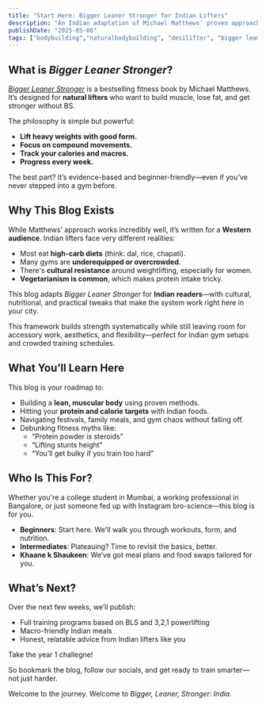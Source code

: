 ```yaml
---
title: "Start Here: Bigger Leaner Stronger for Indian Lifters"
description: "An Indian adaptation of Michael Matthews' proven approach to building muscle, losing fat, and getting strong—naturally."
publishDate: "2025-05-06"
tags: ["bodybuilding","naturalbodybuilding", "desilifter", "bigger leaner stronger", "indianfitness", "training"]
---
```


## What is *Bigger Leaner Stronger*?

[*Bigger Leaner Stronger*](https://legionathletics.com/products/books/bigger-leaner-stronger/) is a bestselling fitness book by Michael Matthews. It’s designed for **natural lifters** who want to build muscle, lose fat, and get stronger without BS.

The philosophy is simple but powerful:
- **Lift heavy weights with good form.**
- **Focus on compound movements.**
- **Track your calories and macros.**
- **Progress every week.**

The best part? It’s evidence-based and beginner-friendly—even if you’ve never stepped into a gym before.

## Why This Blog Exists

While Matthews’ approach works incredibly well, it’s written for a **Western audience**. Indian lifters face very different realities:
- Most eat **high-carb diets** (think: dal, rice, chapati).
- Many gyms are **underequipped or overcrowded**.
- There's **cultural resistance** around weightlifting, especially for women.
- **Vegetarianism is common**, which makes protein intake tricky.

This blog adapts *Bigger Leaner Stronger* for **Indian readers**—with cultural, nutritional, and practical tweaks that make the system work right here in your city.

This framework builds strength systematically while still leaving room for accessory work, aesthetics, and flexibility—perfect for Indian gym setups and crowded training schedules.

## What You’ll Learn Here

This blog is your roadmap to:
- Building a **lean, muscular body** using proven methods.
- Hitting your **protein and calorie targets** with Indian foods.
- Navigating festivals, family meals, and gym chaos without falling off.
- Debunking fitness myths like:  
  - “Protein powder is steroids”  
  - “Lifting stunts height”  
  - “You’ll get bulky if you train too hard”

## Who Is This For?

Whether you're a college student in Mumbai, a working professional in Bangalore, or just someone fed up with Instagram bro-science—this blog is for you.

- **Beginners**: Start here. We'll walk you through workouts, form, and nutrition.
- **Intermediates**: Plateauing? Time to revisit the basics, better.
- **Khaane k Shaukeen**: We’ve got meal plans and food swaps tailored for you.

## What’s Next?

Over the next few weeks, we’ll publish:
- Full training programs based on BLS and 3,2,1 powerlifting
- Macro-friendly Indian meals
- Honest, relatable advice from Indian lifters like you

Take the year 1 challegne!

So bookmark the blog, follow our socials, and get ready to train smarter—not just harder.

Welcome to the journey. Welcome to *Bigger, Leaner, Stronger: India*.
